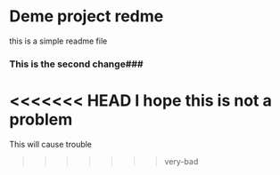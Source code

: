 # Deme project redme

this is a simple readme file

### This is the second change### 

<<<<<<< HEAD
I hope this is not a problem
=======
This will cause trouble 
>>>>>>> very-bad
